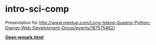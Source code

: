 intro-sci-comp
==============

Presentation for http://www.meetup.com/Long-Island-Queens-Python-Django-Web-Development-Group/events/187575462/

[**Open remark.html**](http://htmlpreview.github.io/?https://raw.githubusercontent.com/davydany/intro-sci-comp/master/remark.html)
